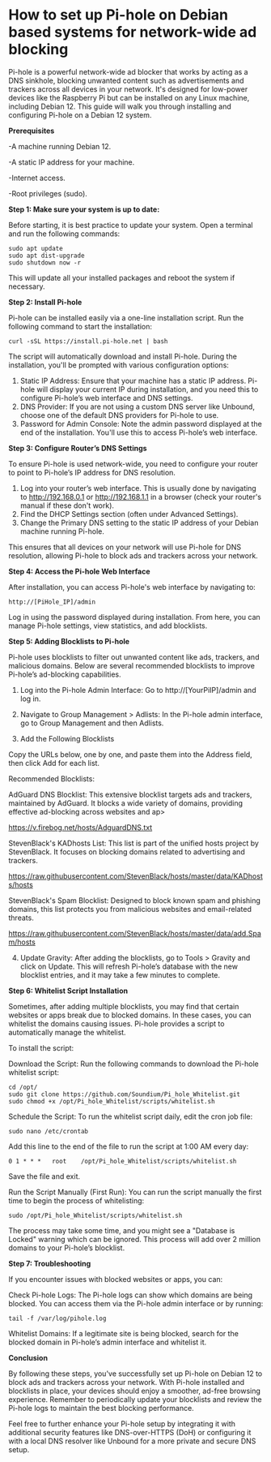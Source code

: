 # How to set up Pi-hole on Debian based systems for network-wide ad blocking

Pi-hole is a powerful network-wide ad blocker that works by acting as a DNS sinkhole, blocking unwanted content such as advertisements and trackers across all devices in your network. It's designed for low-power devices like the Raspberry Pi but can be installed on any Linux machine, including Debian 12. This guide will walk you through installing and configuring Pi-hole on a Debian 12 system.

**Prerequisites**

-A machine running Debian 12.

-A static IP address for your machine.

-Internet access.

-Root privileges (sudo).

**Step 1: Make sure your system is up to date:**

Before starting, it is best practice to update your system. Open a terminal and run the following commands:

```
sudo apt update
sudo apt dist-upgrade
sudo shutdown now -r
```

This will update all your installed packages and reboot the system if necessary.

**Step 2: Install Pi-hole**

Pi-hole can be installed easily via a one-line installation script. Run the following command to start the installation:

```
curl -sSL https://install.pi-hole.net | bash
```
The script will automatically download and install Pi-hole. During the installation, you'll be prompted with various configuration options:

  1. Static IP Address: Ensure that your machine has a static IP address. Pi-hole will display your current IP during installation, and you need this to configure Pi-hole’s web interface and DNS settings.
  2. DNS Provider: If you are not using a custom DNS server like Unbound, choose one of the default DNS providers for Pi-hole to use.
  3. Password for Admin Console: Note the admin password displayed at the end of the installation. You'll use this to access Pi-hole’s web interface.

**Step 3: Configure Router’s DNS Settings**

To ensure Pi-hole is used network-wide, you need to configure your router to point to Pi-hole’s IP address for DNS resolution.

  1. Log into your router’s web interface. This is usually done by navigating to http://192.168.0.1 or http://192.168.1.1 in a browser (check your router's manual if these don't work).
  2. Find the DHCP Settings section (often under Advanced Settings).
  3. Change the Primary DNS setting to the static IP address of your Debian machine running Pi-hole.

This ensures that all devices on your network will use Pi-hole for DNS resolution, allowing Pi-hole to block ads and trackers across your network.

**Step 4: Access the Pi-hole Web Interface**

After installation, you can access Pi-hole's web interface by navigating to:

```
http://[PiHole_IP]/admin
```
Log in using the password displayed during installation. From here, you can manage Pi-hole settings, view statistics, and add blocklists.

**Step 5: Adding Blocklists to Pi-hole**

Pi-hole uses blocklists to filter out unwanted content like ads, trackers, and malicious domains. Below are several recommended blocklists to improve Pi-hole’s ad-blocking capabilities.

   1. Log into the Pi-hole Admin Interface: Go to http://[YourPiIP]/admin and log in.

   2. Navigate to Group Management > Adlists: In the Pi-hole admin interface, go to Group Management and then Adlists.

   3. Add the Following Blocklists
   
Copy the URLs below, one by one, and paste them into the Address field, then click Add for each list.

Recommended Blocklists:

   AdGuard DNS Blocklist: This extensive blocklist targets ads and trackers, maintained by AdGuard. It blocks a wide variety of domains, providing effective ad-blocking across websites and ap>

   https://v.firebog.net/hosts/AdguardDNS.txt

   StevenBlack's KADhosts List: This list is part of the unified hosts project by StevenBlack. It focuses on blocking domains related to advertising and trackers.

   https://raw.githubusercontent.com/StevenBlack/hosts/master/data/KADhosts/hosts

   StevenBlack's Spam Blocklist: Designed to block known spam and phishing domains, this list protects you from malicious websites and email-related threats.

   https://raw.githubusercontent.com/StevenBlack/hosts/master/data/add.Spam/hosts

   4. Update Gravity: After adding the blocklists, go to Tools > Gravity and click on Update. This will refresh Pi-hole’s database with the new blocklist entries, and it may take a few minutes to complete.

**Step 6: Whitelist Script Installation**

Sometimes, after adding multiple blocklists, you may find that certain websites or apps break due to blocked domains. In these cases, you can whitelist the domains causing issues. Pi-hole provides a script to automatically manage the whitelist.

To install the script:

   Download the Script: Run the following commands to download the Pi-hole whitelist script:

```
cd /opt/
sudo git clone https://github.com/Soundium/Pi_hole_Whitelist.git
sudo chmod +x /opt/Pi_hole_Whitelist/scripts/whitelist.sh
```
Schedule the Script: To run the whitelist script daily, edit the cron job file:

```
sudo nano /etc/crontab
```
Add this line to the end of the file to run the script at 1:00 AM every day:

```
0 1 * * *   root    /opt/Pi_hole_Whitelist/scripts/whitelist.sh
```
Save the file and exit.

Run the Script Manually (First Run): You can run the script manually the first time to begin the process of whitelisting:

```
sudo /opt/Pi_hole_Whitelist/scripts/whitelist.sh
```
   The process may take some time, and you might see a "Database is Locked" warning which can be ignored. This process will add over 2 million domains to your Pi-hole’s blocklist.


**Step 7: Troubleshooting**

If you encounter issues with blocked websites or apps, you can:

   Check Pi-hole Logs: The Pi-hole logs can show which domains are being blocked. You can access them via the Pi-hole admin interface or by running:

```
tail -f /var/log/pihole.log
```
   Whitelist Domains: If a legitimate site is being blocked, search for the blocked domain in Pi-hole’s admin interface and whitelist it.

**Conclusion**

By following these steps, you've successfully set up Pi-hole on Debian 12 to block ads and trackers across your network. With Pi-hole installed and blocklists in place, your devices should enjoy a smoother, ad-free browsing experience. Remember to periodically update your blocklists and review the Pi-hole logs to maintain the best blocking performance.

Feel free to further enhance your Pi-hole setup by integrating it with additional security features like DNS-over-HTTPS (DoH) or configuring it with a local DNS resolver like Unbound for a more private and secure DNS setup.
